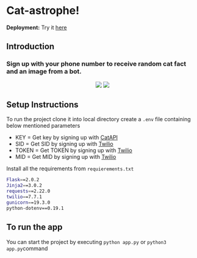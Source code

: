 # Cat-astrophe!

**Deployment:** Try it [here](https://cat-astrophe-344709.ue.r.appspot.com/landingPage)

## Introduction
### Sign up with your phone number to receive random cat fact and an image from a bot.
<p align="center">
<img src = "https://user-images.githubusercontent.com/74800828/159157591-dc9731d6-b340-4b1e-b5d5-94fbf7b86bad.png">
<img src = "https://user-images.githubusercontent.com/74800828/159168274-ca6f64f4-3030-421f-a192-151624dd94cc.jpg">
</p>

## Setup Instructions
To run the project clone it into local directory create a ```.env``` file containing below mentioned parameters

- KEY = Get key by signing up with [CatAPI](https://thecatapi.com/signup)
- SID = Get SID by signing up with [Twilio](https://console.twilio.com/)
- TOKEN =  Get TOKEN by signing up with [Twilio](https://console.twilio.com/)
- MID = Get MID by signing up with [Twilio](https://console.twilio.com/)

Install all the requirements from ```requierements.txt```
```bash
Flask==2.0.2
Jinja2==3.0.2
requests==2.22.0
twilio==7.7.1
gunicorn==19.3.0
python-dotenv==0.19.1
```
## To run the app
You can start the project by executing ```python app.py``` or ```python3 app.py```command
